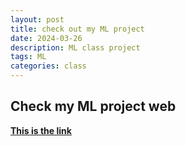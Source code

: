 ```yaml
---
layout: post
title: check out my ML project
date: 2024-03-26
description: ML class project
tags: ML
categories: class
---
```


## Check my ML project web 

[**This is the link**](https://ylz1992.github.io/MLProject/)